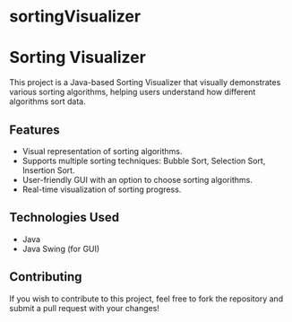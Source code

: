 # sortingVisualizer
<h1>Sorting Visualizer</h1>
<p>This project is a Java-based Sorting Visualizer that visually demonstrates various sorting algorithms, helping users understand how different algorithms sort data.</p>

<h2>Features</h2>
<ul>
    <li>Visual representation of sorting algorithms.</li>
    <li>Supports multiple sorting techniques: Bubble Sort, Selection Sort, Insertion Sort.</li>
    <li>User-friendly GUI with an option to choose sorting algorithms.</li>
    <li>Real-time visualization of sorting progress.</li>
</ul>

<h2>Technologies Used</h2>
<ul>
    <li>Java</li>
    <li>Java Swing (for GUI)</li>
</ul>
<h2>Contributing</h2>
<p>If you wish to contribute to this project, feel free to fork the repository and submit a pull request with your changes!</p>
